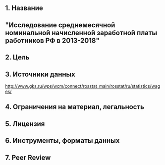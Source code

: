 
## 1. Название
## "Исследование среднемесячной номинальной начисленной заработной платы работников РФ в 2013-2018"
## 2. Цель

## 3. Источники данных
http://www.gks.ru/wps/wcm/connect/rosstat_main/rosstat/ru/statistics/wages/


## 4. Ограничения на материал, легальность

## 5. Лицензия

## 6. Инструменты, форматы данных

## 7. Peer Review
   
